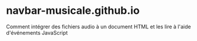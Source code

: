 # navbar-musicale.github.io
Comment intégrer des fichiers audio à un document HTML et les lire à l'aide d'événements JavaScript
